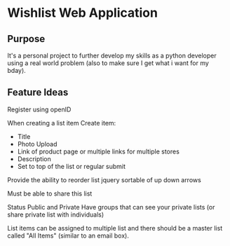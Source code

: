 # Wishlist Web Application

## Purpose

It's a personal project to further develop my skills as a python developer using a real world problem (also to make sure I get what i want for my bday).

## Feature Ideas

Register using openID

When creating a list item
Create item:
* Title
* Photo Upload
* Link of product page or multiple links for multiple stores
* Description
* Set to top of the list or regular submit

Provide the ability to reorder list
jquery sortable of up down arrows

Must be able to share this list

Status Public and Private
Have groups that can see your private lists (or share private list with individuals)


List items can be assigned to multiple list and there should be a master list called "All Items" (similar to an email box). 
